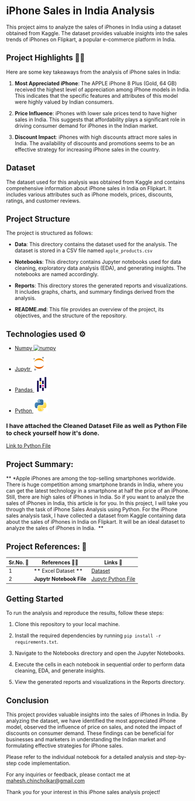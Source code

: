 # iPhone Sales in India Analysis

This project aims to analyze the sales of iPhones in India using a dataset obtained from Kaggle. The dataset provides valuable insights into the sales trends of iPhones on Flipkart, a popular e-commerce platform in India.

## Project Highlights 👨‍💻

Here are some key takeaways from the analysis of iPhone sales in India:

1. **Most Appreciated iPhone**: The APPLE iPhone 8 Plus (Gold, 64 GB) received the highest level of appreciation among iPhone models in India. This indicates that the specific features and attributes of this model were highly valued by Indian consumers.

2. **Price Influence**: iPhones with lower sale prices tend to have higher sales in India. This suggests that affordability plays a significant role in driving consumer demand for iPhones in the Indian market.

3. **Discount Impact**: iPhones with high discounts attract more sales in India. The availability of discounts and promotions seems to be an effective strategy for increasing iPhone sales in the country.

## Dataset

The dataset used for this analysis was obtained from Kaggle and contains comprehensive information about iPhone sales in India on Flipkart. It includes various attributes such as iPhone models, prices, discounts, ratings, and customer reviews.

## Project Structure

The project is structured as follows:

- **Data**: This directory contains the dataset used for the analysis. The dataset is stored in a CSV file named `apple_products.csv`

- **Notebooks**: This directory contains Jupyter notebooks used for data cleaning, exploratory data analysis (EDA), and generating insights. The notebooks are named accordingly.

- **Reports**: This directory stores the generated reports and visualizations. It includes graphs, charts, and summary findings derived from the analysis.

- **README.md**: This file provides an overview of the project, its objectives, and the structure of the repository.


## Technologies used ⚙️

* <a href="https://numpy.org/" target="_blank" rel="noreferrer">Numpy <img src="https://cdn.jsdelivr.net/gh/devicons/devicon/icons/numpy/numpy-original.svg" alt="numpy" width="40" height="40"/></a>

* <a href="https://jupyter.org/" target="_blank" rel="noreferrer">Jupytr <img src="https://github.com/Pavan-Jadhav/Pavan-Jadhav/blob/main/icons8-jupyter.svg" alt="jupyter" width="40" height="40"/> </a>

* <a href="https://pandas.pydata.org/" target="_blank" rel="noreferrer">Pandas <img src="https://raw.githubusercontent.com/devicons/devicon/2ae2a900d2f041da66e950e4d48052658d850630/icons/pandas/pandas-original.svg" alt="pandas" width="40" height="40"/> </a>

* <a href="https://www.python.org" target="_blank" rel="noreferrer">Python <img src="https://raw.githubusercontent.com/devicons/devicon/master/icons/python/python-original.svg" alt="python" width="40" height="40"/> </a>


### I have attached the Cleaned Dataset File as well as Python File to check yourself how it's done.
  
[Link to Python File](https://github.com/Mahesh-Chincholkar/Data-Analysis-Project-using-Python-/blob/main/iPhone%20Sales%20in%20India%20Analysis%20.ipynb)


## Project Summary:
  
** *Apple iPhones are among the top-selling smartphones worldwide. There is huge competition among smartphone brands in India, where you can get the latest technology in a smartphone at half the price of an iPhone. Still, there are high sales of iPhones in India. So if you want to analyze the sales of iPhones in India, this article is for you. In this project, I will take you through the task of iPhone Sales Analysis using Python.
For the iPhone sales analysis task, I have collected a dataset from Kaggle containing data about the sales of iPhones in India on Flipkart. It will be an ideal dataset to analyze the sales of iPhones in India. 
**

## Project References: 🔗

|**Sr.No. 🔢**|**References 👨‍💻**| **Links :link:**|
|------|--------------------|---------------------|
|1| ** Excel Dataset ** | [Dataset](https://github.com/Mahesh-Chincholkar/Data-Analysis-Project-using-Python-/blob/main/apple_products.csv)|
|2| **Jupytr Notebook File** | [Jupytr Python File](https://github.com/Mahesh-Chincholkar/Data-Analysis-Project-using-Python-/blob/main/iPhone%20Sales%20in%20India%20Analysis%20.ipynb) |


## Getting Started

To run the analysis and reproduce the results, follow these steps:

1. Clone this repository to your local machine.

2. Install the required dependencies by running `pip install -r requirements.txt`.

3. Navigate to the Notebooks directory and open the Jupyter Notebooks.

4. Execute the cells in each notebook in sequential order to perform data cleaning, EDA, and generate insights.

5. View the generated reports and visualizations in the Reports directory.

## Conclusion

This project provides valuable insights into the sales of iPhones in India. By analyzing the dataset, we have identified the most appreciated iPhone model, observed the influence of price on sales, and noted the impact of discounts on consumer demand. These findings can be beneficial for businesses and marketers in understanding the Indian market and formulating effective strategies for iPhone sales.

Please refer to the individual notebook for a detailed analysis and step-by-step code implementation.

For any inquiries or feedback, please contact me at
mahesh.chincholkar@gmail.com

Thank you for your interest in this iPhone sales analysis project!
